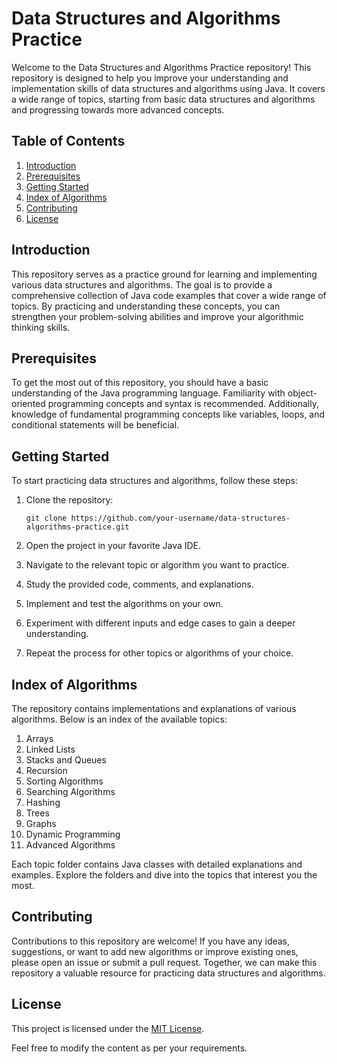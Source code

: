 
# Data Structures and Algorithms Practice

Welcome to the Data Structures and Algorithms Practice repository! This repository is designed to help you improve your understanding and implementation skills of data structures and algorithms using Java. It covers a wide range of topics, starting from basic data structures and algorithms and progressing towards more advanced concepts.

## Table of Contents

1. [Introduction](#introduction)
2. [Prerequisites](#prerequisites)
3. [Getting Started](#getting-started)
4. [Index of Algorithms](#index-of-algorithms)
5. [Contributing](#contributing)
6. [License](#license)

## Introduction

This repository serves as a practice ground for learning and implementing various data structures and algorithms. The goal is to provide a comprehensive collection of Java code examples that cover a wide range of topics. By practicing and understanding these concepts, you can strengthen your problem-solving abilities and improve your algorithmic thinking skills.

## Prerequisites

To get the most out of this repository, you should have a basic understanding of the Java programming language. Familiarity with object-oriented programming concepts and syntax is recommended. Additionally, knowledge of fundamental programming concepts like variables, loops, and conditional statements will be beneficial.

## Getting Started

To start practicing data structures and algorithms, follow these steps:

1. Clone the repository:

   ```shell
   git clone https://github.com/your-username/data-structures-algorithms-practice.git
   ```

2. Open the project in your favorite Java IDE.

3. Navigate to the relevant topic or algorithm you want to practice.

4. Study the provided code, comments, and explanations.

5. Implement and test the algorithms on your own.

6. Experiment with different inputs and edge cases to gain a deeper understanding.

7. Repeat the process for other topics or algorithms of your choice.

## Index of Algorithms

The repository contains implementations and explanations of various algorithms. Below is an index of the available topics:

1. Arrays
2. Linked Lists
3. Stacks and Queues
4. Recursion
5. Sorting Algorithms
6. Searching Algorithms
7. Hashing
8. Trees
9. Graphs
10. Dynamic Programming
11. Advanced Algorithms

Each topic folder contains Java classes with detailed explanations and examples. Explore the folders and dive into the topics that interest you the most.

## Contributing

Contributions to this repository are welcome! If you have any ideas, suggestions, or want to add new algorithms or improve existing ones, please open an issue or submit a pull request. Together, we can make this repository a valuable resource for practicing data structures and algorithms.

## License

This project is licensed under the [MIT License](LICENSE).



Feel free to modify the content as per your requirements.